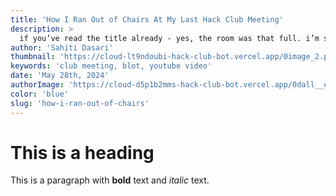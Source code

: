 ```yaml
---
title: 'How I Ran Out of Chairs At My Last Hack Club Meeting'
description: >
  if you’ve read the title already - yes, the room was that full. i’m sahiti, a hack clubber from atlanta, georgia. and this crazy story started approximately two weeks ago when my friend dieter said... read more
author: 'Sahiti Dasari'
thumbnail: 'https://cloud-lt9ndoubi-hack-club-bot.vercel.app/0image_2.png'
keywords: 'club meeting, blot, youtube video'
date: 'May 28th, 2024'
authorImage: 'https://cloud-d5p1b2mms-hack-club-bot.vercel.app/0dall__e_2023-02-08_18.48.26_-_girl_with_saturn_for_a_head.png'
color: 'blue'
slug: 'how-i-ran-out-of-chairs'
---
```


# This is a heading

This is a paragraph with **bold** text and _italic_ text.